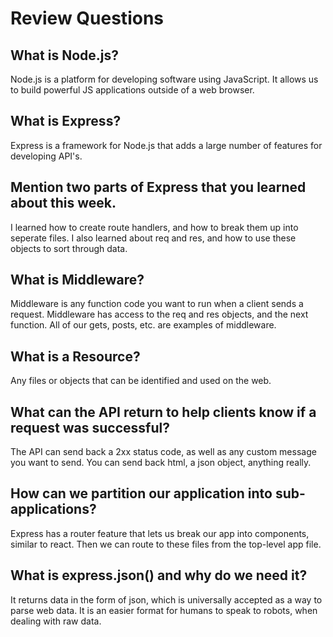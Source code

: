 # Review Questions

## What is Node.js?

Node.js is a platform for developing software using JavaScript. It allows us to build powerful JS applications outside of a web browser.

## What is Express?
Express is a framework for Node.js that adds a large number of features for developing API's.

## Mention two parts of Express that you learned about this week.
I learned how to create route handlers, and how to break them up into seperate files. I also learned about req and res, and how to use these objects to sort through data. 

## What is Middleware? 
Middleware is any function code you want to run when a client sends a request. Middleware has access to the req and res objects, and the next function. All of our gets, posts, etc. are examples of middleware. 

## What is a Resource?
Any files or objects that can be identified and used on the web.

## What can the API return to help clients know if a request was successful?
The API can send back a 2xx status code, as well as any custom message you want to send. You can send back html, a json object, anything really. 

## How can we partition our application into sub-applications?
Express has a router feature that lets us break our app into components, similar to react. Then we can route to these files from the top-level app file. 

## What is express.json() and why do we need it?
It returns data in the form of json, which is universally accepted as a way to parse web data. It is an easier format for humans to speak to robots, when dealing with raw data. 

